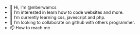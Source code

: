 - 👋 Hi, I’m @mberwamcs
- 👀 I’m interested in learn how to code websites and more.
- 🌱 I’m currently learning css, javescript and php.
- 💞️ I’m looking to collaborate on github with others programmer.
- 📫 How to reach me 

<!---
mberwamcs/mberwamcs is a ✨ special ✨ repository because its `README.md` (this file) appears on your GitHub profile.
You can click the Preview link to take a look at your changes.
--->

